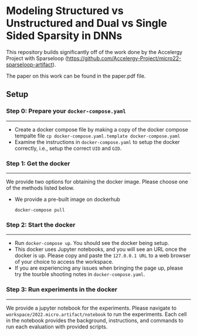 # Modeling Structured vs Unstructured and Dual vs Single Sided Sparsity in DNNs
This repository builds significantly off of the work done by the Accelergy Project with Sparseloop (https://github.com/Accelergy-Project/micro22-sparseloop-artifact). 

The paper on this work can be found in the paper.pdf file.

## Setup
### Step 0: Prepare your `docker-compose.yaml`
-------------------------

- Create a docker compose file by making a copy of the docker compose tempalte file `cp docker-compose.yaml.template docker-compose.yaml` 
- Examine the instructions in `docker-compose.yaml` to setup the docker correctly, i.e., setup the correct `UID` and `GID`.


### Step 1: Get the docker
---------------------

We provide two options for obtaining the docker image. Please choose one of the methods listed below.

- We provide a pre-built image on dockerhub
  ```
  docker-compose pull
  ```

### Step 2: Start the docker
--------------------

- Run `docker-compose up`. You should see the docker being setup.
- This docker uses Jupyter notebooks, and you will see an URL once the docker is up. Please copy and paste the `127.0.0.1 URL`
to a web browser of your choice to access the workspace. 
- If you are experiencing any issues when bringing the page up, please try the tourble shooting notes in `docker-compose.yaml`.

### Step 3: Run experiments in the docker
--------------------

We provide a jupyter notebook for the experiments.  Please navigate to `workspace/2022.micro.artifact/notebook` to run the experiments. Each cell in the notebook provides the background, instructions, and commands to run each evaluation with provided scripts.
